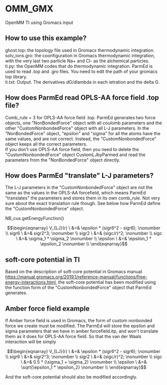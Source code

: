 # OMM_GMX
OpenMM TI using Gromacs input

## How to use this example?
ghost.top: the topology file used in Gromacs thermodynamic integration.  
solv_ions.gro: the coonfiguration in Gromacs thermodynamic integration, with the very last two particle Na+ and Cl- as the alchemical particles.  
ti.py: the OpenMM codes that do thermodynamic integration. ParmEd is used to read .top and .gro files. You need to edit the path of your gromacs top library.  
ti.txt: Output. The derivatives dG/dlambda in each ietration and the delta G.  

## How does ParmEd read OPLS-AA force field .top file?
Comb_rule = 3 for OPLS-AA force field .top. ParmEd generates two force objects, one "NonBondedForce" object with all coulomb parameters and the other "CustomNonbondedForce" object with all L-J parameters. In the "NonBondedForce" object, "epsilon" and "sigma" for all the atoms have the same values, and are not correct. Instead, the "CustomNonbondedForce" object keeps all the correct parameters.  
If you don't use OPLS-AA force field, then you need to delete the "CustomNonbondedForce" object CustomLJbyParmed and read the parameters from the "NonBondedForce" object directly.  

## How does ParmEd "translate" L-J parameters?
The L-J parameters in the "CustomNonbondedForce" object are not the same as the values in the OPLS-AA forcefield, which means ParmEd "translates" the parameters and stores them in its own comb_rule. Not very sure about the exact translation rule though. See below how ParmEd define the "CustomNonbondedForce" object.

NB_cus.getEnergyFunction()  

$$\begin{eqnarray} 
V_{LJ}(r) \ &=& \epsilon * (sigr6^2 - sigr6);      \nonumber \\
sigr6 \ &=& sigr2^3; \nonumber \\
sigr2 \ &=& (sigc/r)^2; \nonumber \\
sigc \ &=& \sigma_1 * \sigma_2 \nonumber \\
\epsilon \ &=& \epsilon_1 * \epsilon_2 \nonumber \\
\end{eqnarray}$$

## soft-core potential in TI
Based on the description of soft-core potential in Gromacs manual https://manual.gromacs.org/2019.1/reference-manual/functions/free-energy-interactions.html, the soft-core potential has been modified using the function form of the "CustomNonbondedForce" object that ParmEd generates.

## Amber force field example
If Amber force field is used in Gromacs, the form of custom nonbonded force we create must be modified. The ParmEd will store the epsilon and sigma parameters that we have in amber forcefield.itp, and won't translate them as it does for OPLS-AA force field. So that the van der Waals interaction will be simply

$$\begin{eqnarray}
V_{LJ}(r) \ &=& \epsilon * (sigr6^2 - sigr6);      \nonumber \\
sigr6 \ &=& sigr2^3; \nonumber \\
sigr2 \ &=& (sigc/r)^2; \nonumber \\
sigc \ &=& 0.5 * (\sigma_1 + \sigma_2) \nonumber \\
\epsilon \ &=& \sqrt{\epsilon_1 * \epsilon_2} \nonumber \\
\end{eqnarray}$$

And the soft-core potential should also be modified accordingly.
